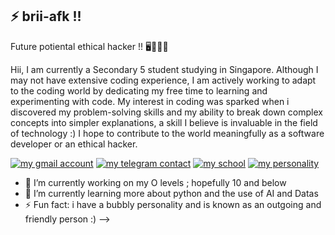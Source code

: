 ## ⚡ brii-afk !!

Future potiental ethical hacker !! 🖥👩🏻‍💻

Hii, I am currently a Secondary 5 student studying in Singapore. Although I may not have extensive coding experience, I am actively working to adapt to the coding world by dedicating my free time to learning and experimenting with code. My interest in coding was sparked when i discovered my problem-solving skills and my ability to break down complex concepts into simpler explanations, a skill I believe is invaluable in the field of technology :) I hope to contribute to the world meaningfully as a software developer or an ethical hacker.

  <p align= "left">
    <a href= "https://walkingbanana7@gmail.com">
      <img alt= "my gmail account" 
      src= "https://custom-icon-badges.demolab.com/badge/GMAIL-yellow.svg?logo=fire&logoColor=fff"/></a>
    <a href= "https://t.me/walkinbrii">
      <img alt= "my telegram contact" 
      src= "https://custom-icon-badges.demolab.com/badge/TELEGRAM-blue.svg?logo=download-cloud&logoSource=feather"/></a>
    <a href= https://www.holyinnocentshigh.moe.edu.sg/>
      <img alt= "my school"
      src= "https://custom-icon-badges.demolab.com/badge/SCHOOL-green.svg?logo=star"/></a>
      <a href= "https://www.16personalities.com/articles/assertive-entertainer-esfp-a-vs-turbulent-entertainer-esfp-t">
      <img alt= "my personality"
      src= "https://custom-icon-badges.demolab.com/badge/PERSONALITY-red.svg?logo=award&logoSource=feather"/></a>
  
    


- 🔭 I’m currently working on my O levels ; hopefully 10 and below 
- 🌱 I’m currently learning more about python and the use of AI and Datas
- ⚡ Fun fact: i have a bubbly personality and is known as an outgoing and friendly person :)
-->
